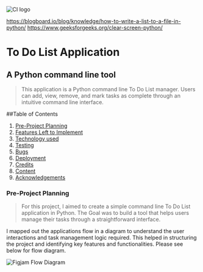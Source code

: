 ![CI logo](https://codeinstitute.s3.amazonaws.com/fullstack/ci_logo_small.png)

https://blogboard.io/blog/knowledge/how-to-write-a-list-to-a-file-in-python/
https://www.geeksforgeeks.org/clear-screen-python/

# To Do List Application

## A Python command line tool
>This application is a Python command line To Do List manager. Users can add, view, remove, and mark tasks as complete through an intuitive command line interface.

##Table of Contents
 1. [ Pre-Project Planning ](#pre-project-planning)  
 2. [ Features Left to Implement ](#features-left-to-implement)  
 3. [ Technology used ](#technology-used) 
 4. [ Testing ](#testing)  
 5. [ Bugs ](#bugs)  
 6. [ Deployment](#deployment)
 7. [ Credits](#credits)
 8. [ Content](#content)  
 9. [ Acknowledgements](#acknowledgements)

<a name="pre-project-planning"></a>
### Pre-Project Planning

> For this project,  I aimed to create a simple command line To Do List application in Python. The Goal was to build a tool that helps users manage their tasks through a straightforward interface.

I mapped out the applications flow in a diagram to understand the user interactions and task management logic required. This helped in structuring the project and identifying key features and functionalities. Please see below for flow diagram. 

![Figjam Flow Diagram]()






